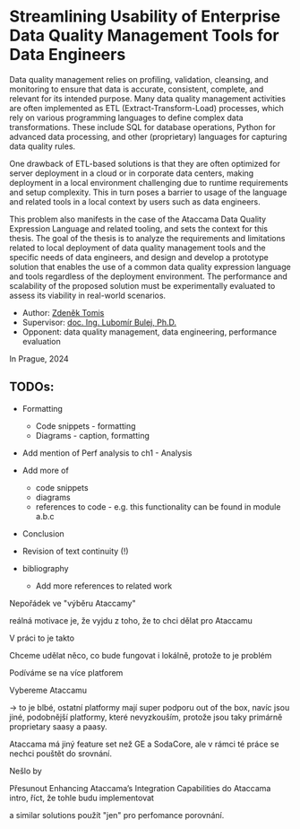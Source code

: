 # Streamlining Usability of Enterprise Data Quality Management Tools for Data Engineers

Data quality management relies on profiling, validation, cleansing, and monitoring to ensure that data is accurate, consistent, complete, and relevant for its intended purpose. Many data quality management activities are often implemented as ETL (Extract-Transform-Load) processes, which rely on various programming languages to define complex data transformations. These include SQL for database operations, Python for advanced data processing, and other (proprietary) languages for capturing data quality rules.

One drawback of ETL-based solutions is that they are often optimized for server deployment in a cloud or in corporate data centers, making deployment in a local environment challenging due to runtime requirements and setup complexity. This in turn poses a barrier to usage of the language and related tools in a local context by users such as data engineers.

This problem also manifests in the case of the Ataccama Data Quality Expression Language and related tooling, and sets the context for this thesis. The goal of the thesis is to analyze the requirements and limitations related to local deployment of data quality management tools and the specific needs of data engineers, and design and develop a prototype solution that enables the use of a common data quality expression language and tools regardless of the deployment environment. The performance and scalability of the proposed solution must be experimentally evaluated to assess its viability in real-world scenarios.

- Author: [Zdeněk Tomis](https://zdenektomis.eu)
- Supervisor: [doc. Ing. Lubomír Bulej, Ph.D.](https://d3s.mff.cuni.cz/people/lubomirbulej/)
- Opponent: data quality management, data engineering, performance evaluation

In Prague, 2024

## TODOs:


- Formatting
    - Code snippets - formatting
    - Diagrams - caption, formatting
- Add mention of Perf analysis to ch1 - Analysis
- Add more of
    - code snippets
    - diagrams
    - references to code - e.g. this functionality can be found in module a.b.c

- Conclusion
- Revision of text continuity (!)
- bibliography
    - Add more references to related work


Nepořádek ve "výběru Ataccamy"

reálná motivace je, že vyjdu z toho, že to chci dělat pro Ataccamu

V práci to je takto

Chceme udělat něco, co bude fungovat i lokálně, protože to je problém

Podíváme se na více platforem

Vybereme Ataccamu

-> to je blbé, ostatní platformy mají super podporu out of the box, navíc jsou jiné, podobnější platformy, které nevyzkouším,
protože jsou taky primárně proprietary saasy a paasy.

Ataccama má jiný feature set než GE a SodaCore, ale v rámci té práce se nechci pouštět do srovnání.


Nešlo by


Přesunout Enhancing Ataccama’s Integration Capabilities do Ataccama intro,
říct, že tohle budu implementovat

a similar solutions použít "jen" pro perfomance porovnání.

